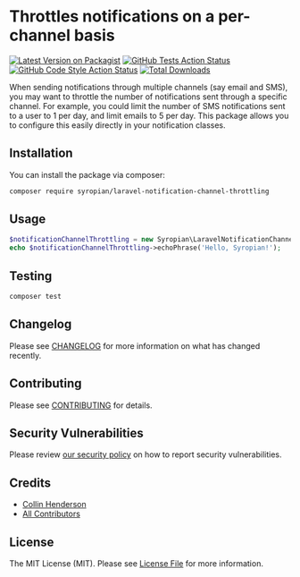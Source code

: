 # Throttles notifications on a per-channel basis

[![Latest Version on Packagist](https://img.shields.io/packagist/v/syropian/laravel-notification-channel-throttling.svg?style=flat-square)](https://packagist.org/packages/syropian/laravel-notification-channel-throttling)
[![GitHub Tests Action Status](https://img.shields.io/github/actions/workflow/status/syropian/laravel-notification-channel-throttling/run-tests.yml?branch=main&label=tests&style=flat-square)](https://github.com/syropian/laravel-notification-channel-throttling/actions?query=workflow%3Arun-tests+branch%3Amain)
[![GitHub Code Style Action Status](https://img.shields.io/github/actions/workflow/status/syropian/laravel-notification-channel-throttling/fix-php-code-style-issues.yml?branch=main&label=code%20style&style=flat-square)](https://github.com/syropian/laravel-notification-channel-throttling/actions?query=workflow%3A"Fix+PHP+code+style+issues"+branch%3Amain)
[![Total Downloads](https://img.shields.io/packagist/dt/syropian/laravel-notification-channel-throttling.svg?style=flat-square)](https://packagist.org/packages/syropian/laravel-notification-channel-throttling)

When sending notifications through multiple channels (say email and SMS), you may want to throttle the number of notifications sent through a specific channel. For example, you could limit the number of SMS notifications sent to a user to 1 per day, and limit emails to 5 per day. This package allows you to configure this easily directly in your notification classes.

## Installation

You can install the package via composer:

```bash
composer require syropian/laravel-notification-channel-throttling
```

## Usage

```php
$notificationChannelThrottling = new Syropian\LaravelNotificationChannelThrottling();
echo $notificationChannelThrottling->echoPhrase('Hello, Syropian!');
```

## Testing

```bash
composer test
```

## Changelog

Please see [CHANGELOG](CHANGELOG.md) for more information on what has changed recently.

## Contributing

Please see [CONTRIBUTING](CONTRIBUTING.md) for details.

## Security Vulnerabilities

Please review [our security policy](../../security/policy) on how to report security vulnerabilities.

## Credits

-   [Collin Henderson](https://github.com/syropian)
-   [All Contributors](../../contributors)

## License

The MIT License (MIT). Please see [License File](LICENSE.md) for more information.
